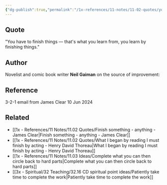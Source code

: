 ```yaml
---
{"dg-publish":true,"permalink":"/1x-references/11-notes/11-02-quotes/you-have-to-finish-things-thats-what-you-learn-from-you-learn-by-finishing-things-neil-gaiman/","title":"You have to finish things - thats what you learn from, you learn by finishing things - Neil Gaiman","created":"2024-06-10T14:06:07.778+03:00","updated":"2024-06-10T17:31:35.552+03:00"}
---
```



## Quote
"You have to finish things — that's what you learn from, you learn by finishing things."

## Author
Novelist and comic book writer **Neil Gaiman** on the source of improvement:

## Reference
3-2-1 email from James Clear 10 Jun 2024

## Related
- [[1x - References/11 Notes/11.02 Quotes/Finish something - anything - James Clear\|Finish something - anything - James Clear]]
- [[1x - References/11 Notes/11.02 Quotes/What I began by reading I must finish by acting - Henry David Thoreau\|What I began by reading I must finish by acting - Henry David Thoreau]]
- [[1x - References/11 Notes/11.03 Ideas/Complete what you can then circle back to hard parts\|Complete what you can then circle back to hard parts]]
- [[3x - Spiritual/32 Teaching/32.16 CD spiritual point ideas/Patiently take time to complete the work\|Patiently take time to complete the work]]